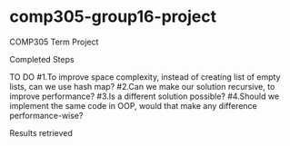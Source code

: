 # comp305-group16-project
COMP305 Term Project

Completed Steps 


TO DO
#1.To improve space complexity, instead of creating list of empty lists, can we use hash map?
#2.Can we make our solution recursive, to improve performance?
#3.Is a different solution possible?
#4.Should we implement the same code in OOP, would that make any difference performance-wise?

Results retrieved

